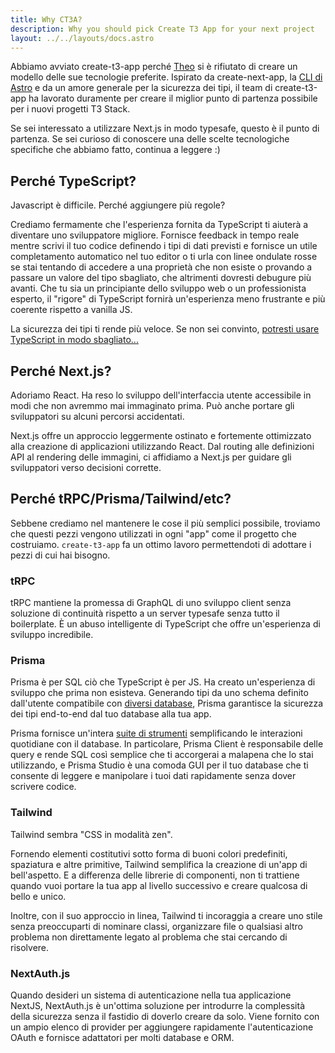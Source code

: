 ```yaml
---
title: Why CT3A?
description: Why you should pick Create T3 App for your next project
layout: ../../layouts/docs.astro
---
```


Abbiamo avviato create-t3-app perché [Theo](https://twitter.com/t3dotgg) si è rifiutato di creare un modello delle sue tecnologie preferite. Ispirato da create-next-app, la [CLI di Astro](https://astro.build) e da un amore generale per la sicurezza dei tipi, il team di create-t3-app ha lavorato duramente per creare il miglior punto di partenza possibile per i nuovi progetti T3 Stack.

Se sei interessato a utilizzare Next.js in modo typesafe, questo è il punto di partenza. Se sei curioso di conoscere una delle scelte tecnologiche specifiche che abbiamo fatto, continua a leggere :)

## Perché TypeScript?

Javascript è difficile. Perché aggiungere più regole?

Crediamo fermamente che l'esperienza fornita da TypeScript ti aiuterà a diventare uno sviluppatore migliore. Fornisce feedback in tempo reale mentre scrivi il tuo codice definendo i tipi di dati previsti e fornisce un utile completamento automatico nel tuo editor o ti urla con linee ondulate rosse se stai tentando di accedere a una proprietà che non esiste o provando a passare un valore del tipo sbagliato, che altrimenti dovresti debugure più avanti. Che tu sia un principiante dello sviluppo web o un professionista esperto, il "rigore" di TypeScript fornirà un'esperienza meno frustrante e più coerente rispetto a vanilla JS.

La sicurezza dei tipi ti rende più veloce. Se non sei convinto, [potresti usare TypeScript in modo sbagliato...](https://www.youtube.com/watch?v=RmGHnYUqQ4k)

## Perché Next.js?

Adoriamo React. Ha reso lo sviluppo dell'interfaccia utente accessibile in modi che non avremmo mai immaginato prima. Può anche portare gli sviluppatori su alcuni percorsi accidentati.

Next.js offre un approccio leggermente ostinato e fortemente ottimizzato alla creazione di applicazioni utilizzando React. Dal routing alle definizioni API al rendering delle immagini, ci affidiamo a Next.js per guidare gli sviluppatori verso decisioni corrette.

## Perché tRPC/Prisma/Tailwind/etc?

Sebbene crediamo nel mantenere le cose il più semplici possibile, troviamo che questi pezzi vengono utilizzati in ogni "app" come il progetto che costruiamo. `create-t3-app` fa un ottimo lavoro permettendoti di adottare i pezzi di cui hai bisogno.

### tRPC

tRPC mantiene la promessa di GraphQL di uno sviluppo client senza soluzione di continuità rispetto a un server typesafe senza tutto il boilerplate. È un abuso intelligente di TypeScript che offre un'esperienza di sviluppo incredibile.

### Prisma

Prisma è per SQL ciò che TypeScript è per JS. Ha creato un'esperienza di sviluppo che prima non esisteva. Generando tipi da uno schema definito dall'utente compatibile con [diversi database](https://www.prisma.io/docs/concepts/database-connectors), Prisma garantisce la sicurezza dei tipi end-to-end dal tuo database alla tua app.

Prisma fornisce un'intera [suite di strumenti](https://www.prisma.io/docs/concepts/overview/should-you-use-prisma#-you-want-a-tool-that-olisticically-covers-your-database-workflows) semplificando le interazioni quotidiane con il database. In particolare, Prisma Client è responsabile delle query e rende SQL così semplice che ti accorgerai a malapena che lo stai utilizzando, e Prisma Studio è una comoda GUI per il tuo database che ti consente di leggere e manipolare i tuoi dati rapidamente senza dover scrivere codice.

### Tailwind

Tailwind sembra "CSS in modalità zen".

Fornendo elementi costitutivi sotto forma di buoni colori predefiniti, spaziatura e altre primitive, Tailwind semplifica la creazione di un'app di bell'aspetto. E a differenza delle librerie di componenti, non ti trattiene quando vuoi portare la tua app al livello successivo e creare qualcosa di bello e unico.

Inoltre, con il suo approccio in linea, Tailwind ti incoraggia a creare uno stile senza preoccuparti di nominare classi, organizzare file o qualsiasi altro problema non direttamente legato al problema che stai cercando di risolvere.

### NextAuth.js

Quando desideri un sistema di autenticazione nella tua applicazione NextJS, NextAuth.js è un'ottima soluzione per introdurre la complessità della sicurezza senza il fastidio di doverlo creare da solo. Viene fornito con un ampio elenco di provider per aggiungere rapidamente l'autenticazione OAuth e fornisce adattatori per molti database e ORM.